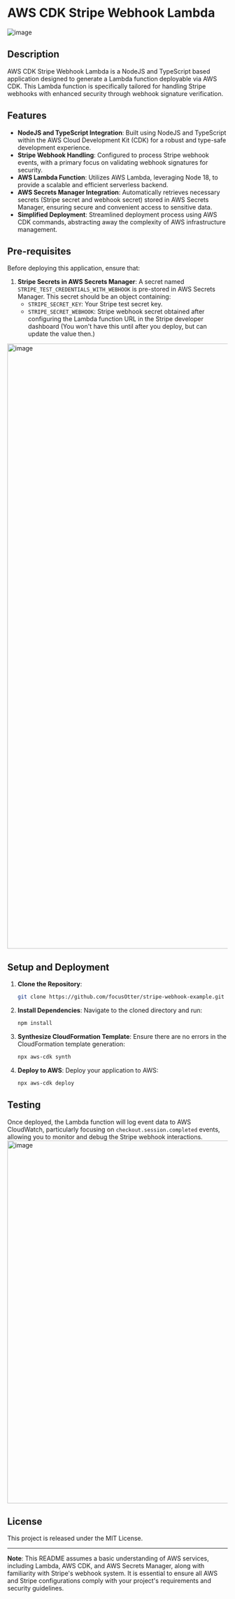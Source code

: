 # AWS CDK Stripe Webhook Lambda
![image](https://github.com/focusOtter/stripe-webhook-example/assets/5106417/0a803461-e8be-4493-9248-14620a3a4fe4)

## Description

AWS CDK Stripe Webhook Lambda is a NodeJS and TypeScript based application designed to generate a Lambda function deployable via AWS CDK. This Lambda function is specifically tailored for handling Stripe webhooks with enhanced security through webhook signature verification.

## Features

- **NodeJS and TypeScript Integration**: Built using NodeJS and TypeScript within the AWS Cloud Development Kit (CDK) for a robust and type-safe development experience.
- **Stripe Webhook Handling**: Configured to process Stripe webhook events, with a primary focus on validating webhook signatures for security.
- **AWS Lambda Function**: Utilizes AWS Lambda, leveraging Node 18, to provide a scalable and efficient serverless backend.
- **AWS Secrets Manager Integration**: Automatically retrieves necessary secrets (Stripe secret and webhook secret) stored in AWS Secrets Manager, ensuring secure and convenient access to sensitive data.
- **Simplified Deployment**: Streamlined deployment process using AWS CDK commands, abstracting away the complexity of AWS infrastructure management.

## Pre-requisites

Before deploying this application, ensure that:

1. **Stripe Secrets in AWS Secrets Manager**: A secret named `STRIPE_TEST_CREDENTIALS_WITH_WEBHOOK` is pre-stored in AWS Secrets Manager. This secret should be an object containing:
   - `STRIPE_SECRET_KEY`: Your Stripe test secret key.
   - `STRIPE_SECRET_WEBHOOK`: Stripe webhook secret obtained after configuring the Lambda function URL in the Stripe developer dashboard (You won't have this until after you deploy, but can update the value then.)
  
<img width="1381" alt="image" src="https://github.com/focusOtter/stripe-webhook-example/assets/5106417/45a251a1-8213-4258-8849-90450ced2533">


## Setup and Deployment

1. **Clone the Repository**:
   ```bash
   git clone https://github.com/focusOtter/stripe-webhook-example.git
   ```
2. **Install Dependencies**:
   Navigate to the cloned directory and run:
   ```bash
   npm install
   ```
3. **Synthesize CloudFormation Template**:
   Ensure there are no errors in the CloudFormation template generation:
   ```bash
   npx aws-cdk synth
   ```
4. **Deploy to AWS**:
   Deploy your application to AWS:
   ```bash
   npx aws-cdk deploy
   ```

## Testing

Once deployed, the Lambda function will log event data to AWS CloudWatch, particularly focusing on `checkout.session.completed` events, allowing you to monitor and debug the Stripe webhook interactions.
<img width="828" alt="image" src="https://github.com/focusOtter/stripe-webhook-example/assets/5106417/d10e9ff6-8fb8-4a17-a4e4-a51093bdf11c">


## License

This project is released under the MIT License.

---

**Note**: This README assumes a basic understanding of AWS services, including Lambda, AWS CDK, and AWS Secrets Manager, along with familiarity with Stripe's webhook system. It is essential to ensure all AWS and Stripe configurations comply with your project's requirements and security guidelines.
